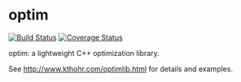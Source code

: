 # optim

[![Build Status](https://travis-ci.org/kthohr/optim.svg?branch=master)](https://travis-ci.org/kthohr/optim)
[![Coverage Status](https://codecov.io/github/kthohr/optim/coverage.svg?branch=master)](https://codecov.io/github/kthohr/optim?branch=master)

optim: a lightweight C++ optimization library.

See http://www.kthohr.com/optimlib.html for details and examples.
